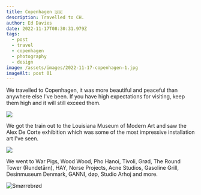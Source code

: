 ```yaml
---
title: Copenhagen 🇩🇰
description: Travelled to CH.
author: Ed Davies
date: 2022-11-17T08:30:31.979Z
tags:
  - post
  - travel
  - copenhagen
  - photography
  - design
image: /assets/images/2022-11-17-copenhagen-1.jpg
imageAlt: post 01
---
```

W﻿e travelled to Copenhagen, it was more beautiful and peaceful than anywhere else I've been. If you have high expectations for visiting, keep them high and it will still exceed them.

![](/assets/images/2022-11-17-copenhagen-2.jpg)

W﻿e got the train out to the Louisiana Museum of Modern Art and saw the Alex De Corte exhibition which was some of the most impressive installation art I've seen.

![](/assets/images/2022-11-17-copenhagen-4.jpg)

W﻿e went to War Pigs, Wood Wood, Pho Hanoi, Tivoli, Grød, The Round Tower (Rundetårn), HAY, Norse Projects, Acne Studios, Gasoline Grill, Desinmuseum Denmark, GANNI, døp, Studio Arhoj and more.

![Smørrebrød](/assets/images/2022-11-17-copenhagen-5.jpg "H﻿allernes Smørrebrød makes the most delicious Smørrebrød with different toppings.")